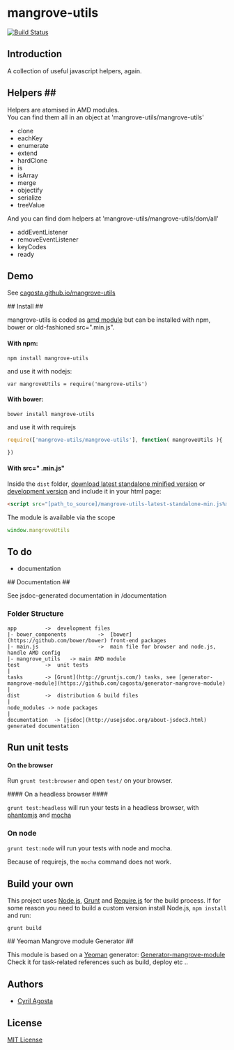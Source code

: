 # mangrove-utils  
[![Build Status](https://secure.travis-ci.org/cagosta/mangrove-utils.png?branch=master)](https://travis-ci.org/cagosta/mangrove-utils)


## Introduction ##

A collection of useful javascript helpers, again.

## Helpers ##

Helpers are atomised in AMD modules.  
You can find them all in an object at 'mangrove-utils/mangrove-utils'

*  clone
*  eachKey
*  enumerate
*  extend 
*  hardClone
*  is
*  isArray
*  merge
*  objectify
*  serialize
*  treeValue

And you can find dom helpers at 'mangrove-utils/mangrove-utils/dom/all'

*  addEventListener
*  removeEventListener 
*  keyCodes  
*  ready  




## Demo ##
See [cagosta.github.io/mangrove-utils](http://cagosta.github.io/mangrove-utils) 

## Install ##

mangrove-utils is coded as [amd module](http://requirejs.org/docs/whyamd.html) but can be installed with npm, bower or old-fashioned src=".min.js".

#### With npm: ####

```
npm install mangrove-utils
```

and use it with nodejs: 
```
var mangroveUtils = require('mangrove-utils')
```

#### With bower: ####

``` 
bower install mangrove-utils
```

and use it with requirejs 

```javascript
require(['mangrove-utils/mangrove-utils'], function( mangroveUtils ){

})
```


#### With src=" .min.js" ####


Inside the `dist` folder, [download latest standalone minified version](https://raw.github.com/cagosta/mangrove-utils/master/dist/mangrove-utils-latest-standalone-min.js) or [development version](https://raw.github.com/cagosta/mangrove-utils/master/dist/mangrove-utils-latest-standalone.js) and include it in your html page:

```html
<script src="[path_to_source]/mangrove-utils-latest-standalone-min.js%>"></script>
```

The module is available via the scope 

```javascript
window.mangroveUtils
```


## To do ## 

* documentation 


## Documentation ##

See jsdoc-generated documentation in /documentation  

### Folder Structure ###

    app         ->  development files
    |- bower_components          ->  [bower](https://github.com/bower/bower) front-end packages
    |- main.js                   ->  main file for browser and node.js, handle AMD config
    |- mangrove_utils   -> main AMD module
    test        ->  unit tests
    |
    tasks       -> [Grunt](http://gruntjs.com/) tasks, see [generator-mangrove-module](https://github.com/cagosta/generator-mangrove-module)
    |
    dist        ->  distribution & build files
    |
    node_modules -> node packages
    |
    documentation  -> [jsdoc](http://usejsdoc.org/about-jsdoc3.html) generated documentation 


## Run unit tests ##

#### On the browser ####

Run `grunt test:browser` and open `test/` on your browser.

#### On a headless browser ####

`grunt test:headless` will run your tests in a headless browser, with [phantomjs](http://phantomjs.org/) and [mocha](http://visionmedia.github.io/mocha/)

### On node ####

`grunt test:node` will run your tests with node and mocha.  

Because of requirejs, the `mocha` command does not work.


## Build your own ##

This project uses [Node.js](http://nodejs.org/), [Grunt](http://gruntjs.com/) and [Require.js](http://requirejs.org/docs/optimization.html) for the build process. If for some reason you need to build a custom version install Node.js, `npm install` and run:

    grunt build

## Yeoman Mangrove module Generator ##

This module is based on a [Yeoman](https://github.com/yeoman/yeoman/wiki/Getting-Started) generator: [Generator-mangrove-module](https://github.com/cagosta/generator-mangrove-module)  
Check it for task-related references such as build, deploy etc ..


## Authors ##
* [Cyril Agosta](https://github.com/cagosta)


## License ##

[MIT License](http://www.opensource.org/licenses/mit-license.php)

